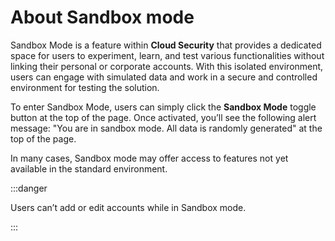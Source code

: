 # About Sandbox mode

Sandbox Mode is a feature within **Cloud Security** that provides a dedicated space for users to experiment, learn, and test various functionalities without linking their personal or corporate accounts. With this isolated environment, users can engage with simulated data and work in a secure and controlled environment for testing the solution.


To enter Sandbox Mode, users can simply click the **Sandbox Mode** toggle button at the top of the page. Once activated, you’ll see the following alert message: "You are in sandbox mode. All data is randomly generated" at the top of the page.

In many cases, Sandbox mode may offer access to features not yet available in the standard environment.


:::danger

Users can’t add or edit accounts while in Sandbox mode.

:::
